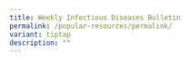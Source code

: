 ```yaml
---
title: Weekly Infectious Diseases Bulletin
permalink: /popular-resources/permalink/
variant: tiptap
description: ""
---
```

